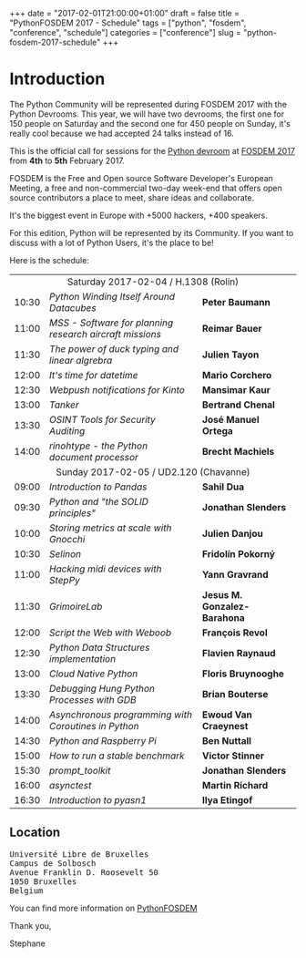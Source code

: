 +++
date = "2017-02-01T21:00:00+01:00"
draft = false
title = "PythonFOSDEM 2017 - Schedule"
tags = ["python", "fosdem", "conference", "schedule"]
categories = ["conference"]
slug = "python-fosdem-2017-schedule"
+++

# Introduction

The Python Community will be represented during FOSDEM 2017 with the Python Devrooms.
This year, we will have two devrooms, the first one for 150 people on Saturday and the second one for 450 people on Sunday, it's really cool because we had accepted 24 talks instead of 16.

This is the official call for sessions for the [Python devroom](https://www.python-fosdem.org) at [FOSDEM 2017](https://fosdem.org/2017)
from **4th** to **5th** February 2017.

FOSDEM is the Free and Open source Software Developer's European Meeting, a free
and non-commercial two-day week-end that offers open source contributors a place
to meet, share ideas and collaborate.

It's the biggest event in Europe with +5000 hackers, +400 speakers.

For this edition, Python will be represented by its Community. If you want to
discuss with a lot of Python Users, it's the place to be!

Here is the schedule:

<table>
<tr><td colspan="3" style="text-align: center;">Saturday 2017-02-04 / H.1308 (Rolin)</td></tr>
<tr><td>10:30</td><td><em>Python Winding Itself Around Datacubes</em></td><td><strong>Peter Baumann</strong></td></tr>
<tr><td>11:00</td><td><em>MSS - Software for planning research aircraft missions</em></td><td><strong>Reimar  Bauer</strong></td></tr>
<tr><td>11:30</td><td><em>The power of duck typing and linear algrebra </em></td><td><strong>Julien Tayon</strong></td></tr>
<tr><td>12:00</td><td><em>It's time for datetime</em></td><td><strong>Mario Corchero</strong></td></tr>
<tr><td>12:30</td><td><em>Webpush notifications for Kinto</em></td><td><strong>Mansimar Kaur</strong></td></tr>
<tr><td>13:00</td><td><em>Tanker</em></td><td><strong>Bertrand Chenal</strong></td></tr>
<tr><td>13:30</td><td><em>OSINT Tools for Security Auditing</em></td><td><strong>José Manuel Ortega</strong></td></tr>
<tr><td>14:00</td><td><em>rinohtype - the Python document processor</em></td><td><strong>Brecht Machiels</strong></td></tr>
<tr><td colspan="3" style="text-align:center;">Sunday 2017-02-05 / UD2.120 (Chavanne)</td></tr>
<tr><td>09:00</td><td><em>Introduction to Pandas</em></td><td><strong>Sahil Dua</strong></td></tr>
<tr><td>09:30</td><td><em>Python and "the SOLID principles"</em></td><td><strong>Jonathan Slenders</strong></td></tr>
<tr><td>10:00</td><td><em>Storing metrics at scale with Gnocchi</em></td><td><strong>Julien Danjou</strong></td></tr>
<tr><td>10:30</td><td><em>Selinon</em></td><td><strong>Fridolín Pokorný</strong></td></tr>
<tr><td>11:00</td><td><em>Hacking midi devices with StepPy</em></td><td><strong>Yann Gravrand</strong></td></tr>
<tr><td>11:30</td><td><em>GrimoireLab</em></td><td><strong>Jesus M. Gonzalez-Barahona</strong></td></tr>
<tr><td>12:00</td><td><em>Script the Web with Weboob</em></td><td><strong>François Revol</strong></td></tr>
<tr><td>12:30</td><td><em>Python Data Structures implementation</em></td><td><strong>Flavien Raynaud</strong></td></tr>
<tr><td>13:00</td><td><em>Cloud Native Python</em></td><td><strong>Floris Bruynooghe</strong></td></tr>
<tr><td>13:30</td><td><em>Debugging Hung Python Processes with GDB</em></td><td><strong>Brian Bouterse</strong></td></tr>
<tr><td>14:00</td><td><em>Asynchronous programming with Coroutines in Python</em></td><td><strong>Ewoud Van Craeynest</strong></td></tr>
<tr><td>14:30</td><td><em>Python and Raspberry Pi</em></td><td><strong>Ben Nuttall</strong></td></tr>
<tr><td>15:00</td><td><em>How to run a stable benchmark</em></td><td><strong>Victor Stinner</strong></td></tr>
<tr><td>15:30</td><td><em>prompt_toolkit</em></td><td><strong>Jonathan Slenders</strong></td></tr>
<tr><td>16:00</td><td><em>asynctest</em></td><td><strong>Martin Richard</strong></td></tr>
<tr><td>16:30</td><td><em>Introduction to pyasn1</em></td><td><strong>Ilya Etingof</strong></td></tr>
</table>

## Location
<pre>
Université Libre de Bruxelles
Campus de Solbosch
Avenue Franklin D. Roosevelt 50
1050 Bruxelles
Belgium
</pre>

You can find more information on [PythonFOSDEM](https://www.python-fosdem.org)

Thank you,

Stephane
